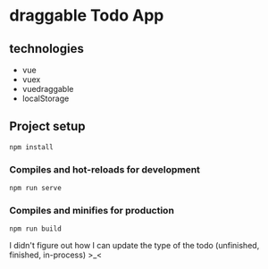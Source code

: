 # draggable Todo App

## technologies

* vue
* vuex
* vuedraggable
* localStorage


## Project setup
```
npm install
```

### Compiles and hot-reloads for development
```
npm run serve
```

### Compiles and minifies for production
```
npm run build
```
I didn't figure out how I can update the type of the todo (unfinished, finished, in-process) >_<
